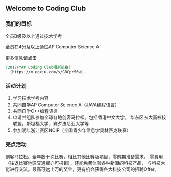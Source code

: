 ## Welcome to Coding Club


### 我们的目标

全员B级及以上通过技术学考

全员在4分及以上通过AP Computer Science A






更多信息请点击 
```markdown
[2017FYAP Coding Club招新简章]
  (https://m.eqxiu.com/s/GBCpr56w).
```
### 活动计划

1.	学习技术学考内容
2.	共同自学AP Computer Science A（JAVA编程语言）
3.	共同自学C++编程语言
4.	申请并组队参加全球各地创客马拉松。包括香港中文大学，
    华东区五大高校校联盟，斯坦福大学，宾夕法尼亚大学等
5.	参加明年浙江赛区NOIP（全国青少年信息学奥林匹克联赛）


### 亮点活动

创客马拉松。全年数十次比赛，相比其他比赛及项目，零前期准备需求，
零费用（往返比赛地区交通费亦可报销），还能免费体验各种新潮的科技产品，
与科技大佬进行交流。最高可达上万的奖金，更有机会获得各大科技公司的招聘Offer。
